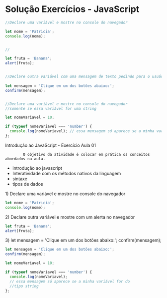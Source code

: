 # Solução Exercícios - JavaScript

```javascript
//Declare uma variável e mostre no console do navegador

let nome = 'Patricia';
console.log(nome);


//

let fruta = 'Banana';
alert(fruta);


//Declare outra variável com uma mensagem de texto pedindo para o usuário clicar em um dos botões (OK ou Cancel)
   
let mensagem = 'Clique em um dos botões abaixo:';
confirm(mensagem);


//Declare uma variável e mostre no console do navegador 
//somente se essa variável for uma string

let nomeVariavel = 10;

if (typeof nomeVariavel === 'number') {
  console.log(nomeVariavel); // essa mensagem só aparece se a minha variável for do tipo string
};

```

Introdução ao JavaScript - Exercício Aula 01 

            O objetivo da atividade é colocar em prática os conceitos abordados na aula.

* introdução ao javascript 
* Interatividade com os métodos nativos da linguagem
* sintaxe
* tipos de dados 

1\) Declare uma variável e mostre no console do navegador

```javascript
let nome = 'Patricia';
console.log(nome);
```

2\) Declare outra variável e mostre com um alerta no navegador

```javascript
let fruta = 'Banana';
alert(fruta);
```

3\) let mensagem = 'Clique em um dos botões abaixo:'; confirm\(mensagem\);

```javascript
let mensagem = 'Clique em um dos botões abaixo:';
confirm(mensagem);
```

```javascript
let nomeVariavel = 10;

if (typeof nomeVariavel === 'number') {
  console.log(nomeVariavel); 
  // essa mensagem só aparece se a minha variável for do 
  //tipo string
};
```


